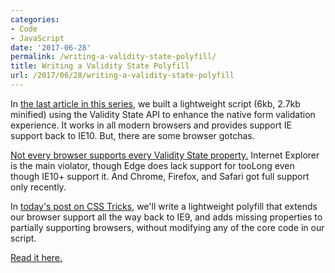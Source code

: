 ```yaml
---
categories:
- Code
- JavaScript
date: '2017-06-28'
permalink: /writing-a-validity-state-polyfill/
title: Writing a Validity State Polyfill
url: /2017/06/28/writing-a-validity-state-polyfill
---
```


In [the last article in this series](https://gomakethings.com/vanilla-javascript-form-validation-and-the-constraint-validation-api/), we built a lightweight script (6kb, 2.7kb minified) using the Validity State API to enhance the native form validation experience. It works in all modern browsers and provides support IE support back to IE10. But, there are some browser gotchas.

[Not every browser supports every Validity State property.](https://quirksmode.org/dom/forms/index.html#link2) Internet Explorer is the main violator, though Edge does lack support for tooLong even though IE10+ support it. And Chrome, Firefox, and Safari got full support only recently.

In [today's post on CSS Tricks](https://css-tricks.com/form-validation-part-3-validity-state-api-polyfill/), we'll write a lightweight polyfill that extends our browser support all the way back to IE9, and adds missing properties to partially supporting browsers, without modifying any of the core code in our script.

[Read it here.](https://css-tricks.com/form-validation-part-3-validity-state-api-polyfill/)